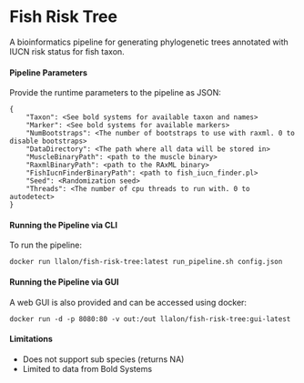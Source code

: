 # Fish Risk Tree

A bioinformatics pipeline for generating phylogenetic trees annotated with IUCN risk status for fish taxon.

#### Pipeline Parameters

Provide the runtime parameters to the pipeline as JSON:

```
{
    "Taxon": <See bold systems for available taxon and names>
    "Marker": <See bold systems for available markers>
    "NumBootstraps": <The number of bootstraps to use with raxml. 0 to disable bootstraps>
    "DataDirectory": <The path where all data will be stored in>
    "MuscleBinaryPath": <path to the muscle binary>
    "RaxmlBinaryPath": <path to the RAxML binary>
    "FishIucnFinderBinaryPath": <path to fish_iucn_finder.pl>
    "Seed": <Randomization seed>
    "Threads": <The number of cpu threads to run with. 0 to autodetect>
}
```

#### Running the Pipeline via CLI

To run the pipeline:

```
docker run llalon/fish-risk-tree:latest run_pipeline.sh config.json
```

#### Running the Pipeline via GUI

A web GUI is also provided and can be accessed using docker:

```
docker run -d -p 8080:80 -v out:/out llalon/fish-risk-tree:gui-latest
```

#### Limitations

- Does not support sub species (returns NA)
- Limited to data from Bold Systems
